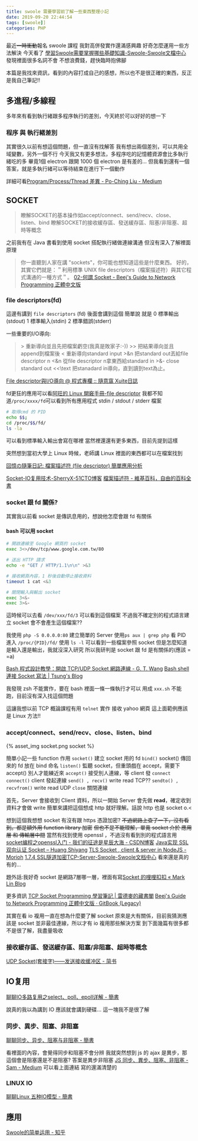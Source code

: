 ```yaml
---
title: swoole 需要學習前了解一些東西整理小記
date: 2019-09-20 22:44:54
tags: [swoole]]
categories: PHP
---
```


最近~~一時衝動~~報名 swoole 課程
我對高併發實作還滿感興趣
好奇怎麼運用一些方法解決
今天看了 [學習Swoole需要掌握哪些基礎知識-Swoole-Swoole文檔中心](https://wiki.swoole.com/wiki/page/487.html) 發現裡面很多名詞不會
不想浪費錢，趕快臨時抱佛腳

<!--more-->

本篇是我找來資訊，看到的內容打成自己的感想，所以也不是很正確的東西，反正是我自己筆記!!

## 多進程/多線程

多年來有看到執行緒跟多程序執行的差別，今天終於可以好好的想一下

### 程序 與 執行緒差別

其實很久以前有想這個問題，但一直沒有找解答
我有想出兩個差別，可以共用全域變數，另外一個不行
今天我又有更多想法，多程序吃的記憶體資源會比多執行緒吃的多
畢竟1個 electron 跟開 1000 個 electron 是有差的...
但我看到還有一個答案，就是多執行緒可以等待結束在進行下一個動作

詳細可看[Program/Process/Thread 差異 - Po-Ching Liu - Medium](https://medium.com/@totoroLiu/program-process-thread-%E5%B7%AE%E7%95%B0-4a360c7345e5)

### 


## SOCKET

> 瞭解SOCKET的基本操作如accept/connect、send/recv、close、listen、bind
> 瞭解SOCKET的接收緩存區、發送緩存區、阻塞/非阻塞、超時等概念

之前我有在 Java 書看到使用 socket 搭配執行緒做連線溝通
但沒有深入了解裡面原理

> 你一直聽到人家在講 "sockets"，你可能也想知道這些是什麼東西。
> 好的，其實它們就是：＂利用標準 UNIX file descriptors（檔案描述符）與其它程式溝通的一種方式＂。
[02-何謂 Socket - Beej's Guide to Network Programming 正體中文版](http://beej-zhtw.netdpi.net/02-what-is-socket)

### file descriptors(fd)

這邊有講到 `file descriptors` (fd) 後面會講到這個
簡單說 就是 0 標準輸出(stdout) 1 標準輸入(stdin) 2 標準錯誤(stderr)

一些重要的I/O導向:

> \>      重新導向並且先把檔案虧空(我真是敗家子:-))
> \>>     把結果導向並且append到檔案後
> <      重新導向standard input
> \>&n    把standard out丟給file descriptor n
> <&n    從file descriptor n拿東西給standard in
> \>&-    close standard out
> \<\<\text 把stanadard in導向，直到讀到text為止。


[File descriptor與I/O導向 @ 程式專欄 :: 隨意窩 Xuite日誌](https://blog.xuite.net/tzeng015/twblog/113272117-File+descriptor%E8%88%87I%2FO%E5%B0%8E%E5%90%91)

fd更狂的應用可以看[阿旺的 Linux 開竅手冊-file descriptor](http://www.polish.url.tw/ech2/ech2.html)
我都不知道`/proc/xxxx/fd`可以看到所有應用程式 stdin / stdout / stderr 檔案

```bash
# 取得cmd 的 PID
echo $$;
cd /proc/$$/fd/
ls -la
```
可以看到標準輸入輸出會寫在哪裡
當然裡還還有更多東西，目前先提到這樣

突然想到當初大學上 Linux 時候，老師講 Linux 裡面的東西都可以在檔案找到


[回憶の隨筆日記: 檔案描述符 (file descriptor) 簡單應用分析](http://inspire-future.blogspot.com/2016/12/file-descriptor.html)

[Socket-IO复用技术-SherryX-51CTO博客](https://blog.51cto.com/13097817/2054397)
[檔案描述符 - 維基百科，自由的百科全書](https://zh.wikipedia.org/wiki/%E6%96%87%E4%BB%B6%E6%8F%8F%E8%BF%B0%E7%AC%A6)

### socket 跟 fd 關係? 

其實我以前看 socket 是傳訊息用的，想說他怎麼會跟 fd 有關係

#### bash 可以用 socket

```sh
# 開啟連線至 Google 網頁的 socket
exec 3<>/dev/tcp/www.google.com.tw/80

# 送出 HTTP 請求
echo -e "GET / HTTP/1.1\n\n" >&3

# 接收網頁內容，1 秒後自動停止接收資料
timeout 1 cat <&3

# 關閉輸入與輸出 socket
exec 3<&-
exec 3>&-
```

這時候可以去看 `/dev/xxx/fd/3` 可以看到這個檔案
不過我不確定別的程式語言建立 socket 會不會產生這個檔案??

我使用 `php -S 0.0.0.0:80` 建立簡單的 Server
使用`ps aux | grep php` 看 PID
進入 `/proc/{PID}/fd/` 使用 `ls -l` 可以看到一些檔案參照 socket
但是怎麼知道是輸入還是輸出，我就沒深入研究
所以我研判是 socket 跟 fd 是有關係的(應該 = =a)


[Bash 程式設計教學：開啟 TCP/UDP Socket 網路連線 - G. T. Wang](https://blog.gtwang.org/programming/bash-tutorial-open-tcp-udp-socket/)
[Bash shell 連接 Socket 寫法 | Tsung's Blog](https://blog.longwin.com.tw/2012/09/bash-shell-socket-connect-2012/)

我發現 zsh 不能實作，要在 bash 裡面一條一條執行才可以
用成 `xxx.sh` 不能跑，目前沒有深入找這個問題

這讓我想以前 TCP 概論課程有用 `telnet` 實作 接收 yahoo 網頁
這上面範例應該是 Linux 方法!!

### accept/connect、send/recv、close、listen、bind

{% asset_img socket.png socket %}

簡單小記一些 function 作用
`socket()` 建立 socket 用的 fd 
`bind()` socket() 傳回來的 fd 放在 bind 命名
`listen()` 監聽 socket，但重頭戲在 accept，需要下 accept() 別人才能練近來
`accept()` 接受別人連線，等 client 發 `connect`
`connect()` client 發起連線
`send() , recv()` write read TCP??
`sendto() , recvfrom()` write read UDP
`close` 關閉連線

首先，Server 會接收到 Client 資料，所以一開始 Server 會先做 **read**，確定收到資料才會做 write
簡單來講把這個想成 http 就好理解。話說 http 也是 socket o.<

想到這個我想想 socket 有沒有跟 https 憑證加密?
~~不過網路上查了一下，沒有看到。都是額外用 function library 加密~~
~~但也不是不能理解，畢竟 socket 介於 應用層 和 傳輸層中間~~
當然有找到使用 openssl ，不過沒有看到別的程式語言用 [socket编程之openssl入门 - 我们的征途是星辰大海 - CSDN博客](https://blog.csdn.net/qq_21111579/article/details/52134507)
[Java实现 SSL双向认证 Socket – Huang Shiyang](https://wp.huangshiyang.com/java%E5%AE%9E%E7%8E%B0-ssl%E5%8F%8C%E5%90%91%E8%AE%A4%E8%AF%81-socket)
[TLS Socket , client & server in NodeJS - Morioh](https://morioh.com/p/4ee89beb93bd/tls-socket-client-server-in-nodejs)
[1.7.4 SSL隧道加密TCP-Server-Swoole-Swoole文档中心](https://wiki.swoole.com/wiki/page/240.html)
看來還是真的有的...

題外話:我好奇 socket 是網路7層哪一層，裡面有寫[Socket 的哩哩扣扣 « Mark Lin Blog](http://marklin-blog.logdown.com/posts/2366799)

更多資訊
[TCP Socket Programming 學習筆記 | 雷德麥的藏書閣](http://zake7749.github.io/2015/03/17/SocketProgramming/)
[Beej's Guide to Network Programming 正體中文版 · GitBook (Legacy)](https://legacy.gitbook.com/book/myliao/beej-s-guide-to-network-programming-chinese-zhtw/details)

其實在看 io 複用一直在想為什麼要了解 socket
原來是大有關係，目前我猜測應該是 socket 並非最佳連線，所以才有 io 複用那些解決方案
到下面幾篇有很多都不是很了解，我盡量吸收

### 接收緩存區、發送緩存區、阻塞/非阻塞、超時等概念

[UDP Socket(套接字)——发送接收缓冲区 - 简书](https://www.jianshu.com/p/d3b6db70ad74)



## IO复用

[聊聊IO多路复用之select、poll、epoll详解 - 簡書](https://www.jianshu.com/p/dfd940e7fca2)

說真的我以為講到 IO 應該就會講到硬碟...
這一塊我不是很了解

### 同步、異步、阻塞、非阻塞

[聊聊同步、异步、阻塞与非阻塞 - 簡書](https://www.jianshu.com/p/aed6067eeac9)

看裡面的內容，會覺得同步和阻塞不會分辨
我就突然想到 js 的 ajax 是異步，那這個會是阻塞還是不是阻塞?
答案是異步非阻塞
[JS 同步、異步、阻塞、非阻塞 - Sam - Medium](https://medium.com/@mts40110/js-%E5%90%8C%E6%AD%A5-%E7%95%B0%E6%AD%A5-%E9%98%BB%E5%A1%9E-%E9%9D%9E%E9%98%BB%E5%A1%9E-29e1e1c0193e)
可以看上面連結
寫的還滿清楚的

### LINUX IO

[聊聊Linux 五种IO模型 - 簡書](https://www.jianshu.com/p/486b0965c296)







## 應用

[Swoole的简单运用 - 知乎](https://zhuanlan.zhihu.com/p/34279200)